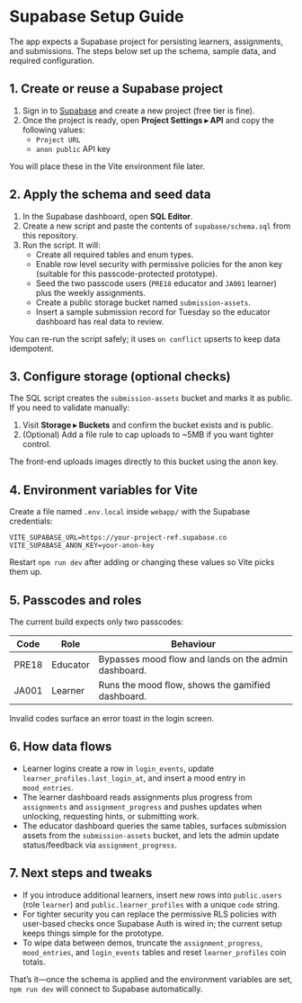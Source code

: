 # Supabase Setup Guide

The app expects a Supabase project for persisting learners, assignments, and submissions. The steps below set up the schema, sample data, and required configuration.

## 1. Create or reuse a Supabase project

1. Sign in to [Supabase](https://supabase.com/) and create a new project (free tier is fine).
2. Once the project is ready, open **Project Settings ▸ API** and copy the following values:
   - `Project URL`
   - `anon public` API key

You will place these in the Vite environment file later.

## 2. Apply the schema and seed data

1. In the Supabase dashboard, open **SQL Editor**.
2. Create a new script and paste the contents of `supabase/schema.sql` from this repository.
3. Run the script. It will:
   - Create all required tables and enum types.
   - Enable row level security with permissive policies for the anon key (suitable for this passcode-protected prototype).
   - Seed the two passcode users (`PRE18` educator and `JA001` learner) plus the weekly assignments.
   - Create a public storage bucket named `submission-assets`.
   - Insert a sample submission record for Tuesday so the educator dashboard has real data to review.

You can re-run the script safely; it uses `on conflict` upserts to keep data idempotent.

## 3. Configure storage (optional checks)

The SQL script creates the `submission-assets` bucket and marks it as public. If you need to validate manually:

1. Visit **Storage ▸ Buckets** and confirm the bucket exists and is public.
2. (Optional) Add a file rule to cap uploads to ~5MB if you want tighter control.

The front-end uploads images directly to this bucket using the anon key.

## 4. Environment variables for Vite

Create a file named `.env.local` inside `webapp/` with the Supabase credentials:

```dotenv
VITE_SUPABASE_URL=https://your-project-ref.supabase.co
VITE_SUPABASE_ANON_KEY=your-anon-key
```

Restart `npm run dev` after adding or changing these values so Vite picks them up.

## 5. Passcodes and roles

The current build expects only two passcodes:

| Code  | Role      | Behaviour                                           |
|-------|-----------|------------------------------------------------------|
| PRE18 | Educator  | Bypasses mood flow and lands on the admin dashboard. |
| JA001 | Learner   | Runs the mood flow, shows the gamified dashboard.    |

Invalid codes surface an error toast in the login screen.

## 6. How data flows

- Learner logins create a row in `login_events`, update `learner_profiles.last_login_at`, and insert a mood entry in `mood_entries`.
- The learner dashboard reads assignments plus progress from `assignments` and `assignment_progress` and pushes updates when unlocking, requesting hints, or submitting work.
- The educator dashboard queries the same tables, surfaces submission assets from the `submission-assets` bucket, and lets the admin update status/feedback via `assignment_progress`.

## 7. Next steps and tweaks

- If you introduce additional learners, insert new rows into `public.users` (role `learner`) and `public.learner_profiles` with a unique `code` string.
- For tighter security you can replace the permissive RLS policies with user-based checks once Supabase Auth is wired in; the current setup keeps things simple for the prototype.
- To wipe data between demos, truncate the `assignment_progress`, `mood_entries`, and `login_events` tables and reset `learner_profiles` coin totals.

That’s it—once the schema is applied and the environment variables are set, `npm run dev` will connect to Supabase automatically.
